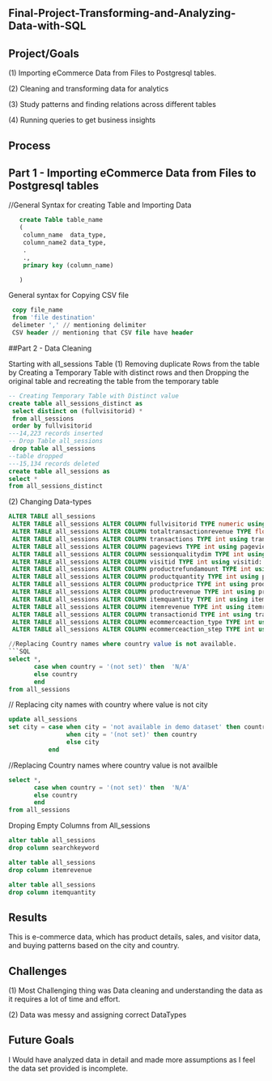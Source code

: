 ## Final-Project-Transforming-and-Analyzing-Data-with-SQL

## Project/Goals
(1) Importing eCommerce Data from Files to Postgresql tables.

(2) Cleaning and transforming data for analytics

(3) Study patterns and finding relations across different tables

(4) Running queries to get business insights

## Process
## Part 1 - Importing eCommerce Data from Files to Postgresql tables

//General Syntax for creating Table and Importing Data
```SQL
   create Table table_name
   (
    column_name  data_type,
    column_name2 data_type,
    .
    .,
    primary key (column_name)

   )
   ```
   General syntax for Copying CSV file
  ```SQL
   copy file_name
   from 'file destination'
   delimeter ',' // mentioning delimiter
   CSV header // mentioning that CSV file have header
   ```
##Part 2 - Data Cleaning

Starting with all_sessions Table
(1) Removing duplicate Rows from the table by Creating a Temporary Table with distinct rows and then Dropping the original table and recreating the table from the temporary table

```SQL
-- Creating Temporary Table with Distinct value 
create table all_sessions_distinct as 
 select distinct on (fullvisitorid) *
 from all_sessions
 order by fullvisitorid
---14,223 records inserted
-- Drop Table all_sessions
 drop table all_sessions
--table dropped
---15,134 records deleted
create table all_sessions as 
select *
from all_sessions_distinct
```
(2) Changing Data-types
```SQL
ALTER TABLE all_sessions
 ALTER TABLE all_sessions ALTER COLUMN fullvisitorid TYPE numeric using fullvisitorid::numeric,
 ALTER TABLE all_sessions ALTER COLUMN totaltransactionrevenue TYPE float using totaltransactionrevenue::double precision,
 ALTER TABLE all_sessions ALTER COLUMN transactions TYPE int using transactions::int,
 ALTER TABLE all_sessions ALTER COLUMN pageviews TYPE int using pageviews::int,
 ALTER TABLE all_sessions ALTER COLUMN sessionqualitydim TYPE int using sessionqualitydim::int,
 ALTER TABLE all_sessions ALTER COLUMN visitid TYPE int using visitid::int,
 ALTER TABLE all_sessions ALTER COLUMN productrefundamount TYPE int using productrefundamount::int,
 ALTER TABLE all_sessions ALTER COLUMN productquantity TYPE int using productquantity::int,
 ALTER TABLE all_sessions ALTER COLUMN productprice TYPE int using productprice::int,
 ALTER TABLE all_sessions ALTER COLUMN productrevenue TYPE int using productrevenue::int,
 ALTER TABLE all_sessions ALTER COLUMN itemquantity TYPE int using itemquantity::int,
 ALTER TABLE all_sessions ALTER COLUMN itemrevenue TYPE int using itemrevenue::int,
 ALTER TABLE all_sessions ALTER COLUMN transactionid TYPE int using transactionid::int,
 ALTER TABLE all_sessions ALTER COLUMN ecommerceaction_type TYPE int using ecommerceaction_type::int,
 ALTER TABLE all_sessions ALTER COLUMN ecommerceaction_step TYPE int using ecommerceaction_step::int;

//Replacing Country names where country value is not available.
```SQL
select *,
       case when country = '(not set)' then  'N/A'
	   else country
	   end
from all_sessions
```
// Replacing city names with country where value is not city
```SQL
update all_sessions
set city = case when city = 'not available in demo dataset' then country
	            when city = '(not set)' then country
		        else city
	       end
```
//Replacing Country names where country value is not availble
```SQL
select *,
       case when country = '(not set)' then  'N/A'
	   else country
	   end
from all_sessions
```
Droping Empty Columns from All_sessions
```SQL
alter table all_sessions
drop column searchkeyword
```
```SQL
alter table all_sessions
drop column itemrevenue
```
```SQL
alter table all_sessions
drop column itemquantity 
```
## Results
This is e-commerce data, which has product details, sales, and visitor data, and buying patterns based on the city and country.

## Challenges 
(1) Most Challenging thing was Data cleaning and understanding the data as it requires a lot of time and effort.

(2) Data was messy and assigning correct DataTypes

## Future Goals
I Would have analyzed data in detail and made more assumptions as I feel the data set provided is incomplete.
